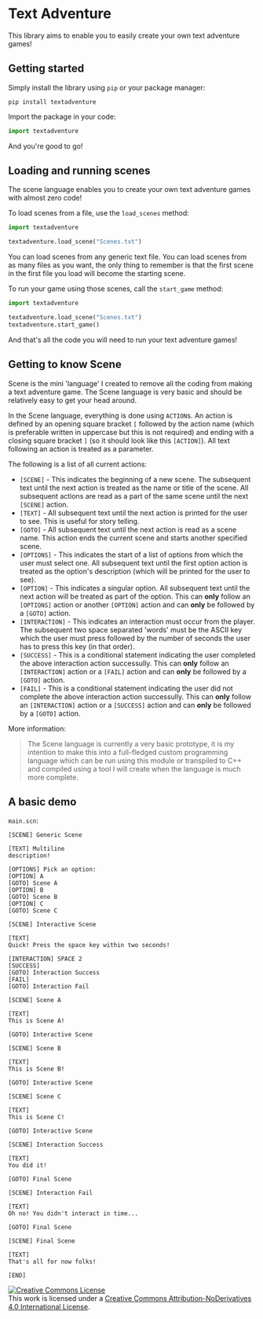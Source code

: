 # Text Adventure

This library aims to enable you to easily create your own text adventure games!

## Getting started
Simply install the library using `pip` or your package manager:
```shell
pip install textadventure
```

Import the package in your code:
```python
import textadventure
```

And you're good to go!

## Loading and running scenes
The scene language enables you to create your own text adventure games with almost zero code!

To load scenes from a file, use the `load_scenes` method:
```python
import textadventure

textadventure.load_scene("Scenes.txt")
```
You can load scenes from any generic text file.
You can load scenes from as many files as you want, the only thing to remember is that the first scene in the first file you load will become the starting scene.

To run your game using those scenes, call the `start_game` method:
```python
import textadventure

textadventure.load_scene("Scenes.txt")
textadventure.start_game()
```

And that's all the code you will need to run your text adventure games!

## Getting to know Scene
Scene is the mini 'language' I created to remove all the coding from making a text adventure game.
The Scene language is very basic and should be relatively easy to get your head around.

In the Scene language, everything is done using `ACTION`s.
An action is defined by an opening square bracket `[` followed by the action name (which is preferable written in uppercase but this is not required) and ending with a closing square bracket `]` (so it should look like this `[ACTION]`).
All text following an action is treated as a parameter.

The following is a list of all current actions:
- `[SCENE]` - This indicates the beginning of a new scene. The subsequent text until the next action is treated as the name or title of the scene. All subsequent actions are read as a part of the same scene until the next `[SCENE]` action.
- `[TEXT]` - All subsequent text until the next action is printed for the user to see. This is useful for story telling.
- `[GOTO]` - All subsequent text until the next action is read as a scene name. This action ends the current scene and starts another specified scene.
- `[OPTIONS]` - This indicates the start of a list of options from which the user must select one. All subsequent text until the first option action is treated as the option's description (which will be printed for the user to see).
- `[OPTION]` - This indicates a singular option. All subsequent text until the next action will be treated as part of the option. This can **only** follow an `[OPTIONS]` action or another `[OPTION]` action and can **only** be followed by a `[GOTO]` action.
- `[INTERACTION]` - This indicates an interaction must occur from the player. The subsequent two space separated 'words' must be the ASCII key which the user must press followed by the number of seconds the user has to press this key (in that order).
- `[SUCCESS]` - This is a conditional statement indicating the user completed the above interaction action successully. This can **only** follow an `[INTERACTION]` action or a `[FAIL]` action and can **only** be followed by a `[GOTO]` action.
- `[FAIL]` - This is a conditional statement indicating the user did not complete the above interaction action successully. This can **only** follow an `[INTERACTION]` action or a `[SUCCESS]` action and can **only** be followed by a `[GOTO]` action.

More information:
> The Scene language is currently a very basic prototype, it is my intention to make this into a full-fledged custom programming language which can be run using this module or transpiled to C++ and compiled using a tool I will create when the language is much more complete.

## A basic demo
`main.scn`:
```
[SCENE] Generic Scene

[TEXT] Multiline
description!

[OPTIONS] Pick an option:
[OPTION] A
[GOTO] Scene A
[OPTION] B
[GOTO] Scene B
[OPTION] C
[GOTO] Scene C

[SCENE] Interactive Scene

[TEXT]
Quick! Press the space key within two seconds!

[INTERACTION] SPACE 2
[SUCCESS]
[GOTO] Interaction Success
[FAIL]
[GOTO] Interaction Fail

[SCENE] Scene A

[TEXT]
This is Scene A!

[GOTO] Interactive Scene

[SCENE] Scene B

[TEXT]
This is Scene B!

[GOTO] Interactive Scene

[SCENE] Scene C

[TEXT]
This is Scene C!

[GOTO] Interactive Scene

[SCENE] Interaction Success

[TEXT]
You did it!

[GOTO] Final Scene

[SCENE] Interaction Fail

[TEXT]
Oh no! You didn't interact in time...

[GOTO] Final Scene

[SCENE] Final Scene

[TEXT]
That's all for now folks!

[END]
```
<a rel="license" href="http://creativecommons.org/licenses/by-nd/4.0/"><img alt="Creative Commons License" style="border-width:0" src="https://i.creativecommons.org/l/by-nd/4.0/88x31.png" /></a><br />This work is licensed under a <a rel="license" href="http://creativecommons.org/licenses/by-nd/4.0/">Creative Commons Attribution-NoDerivatives 4.0 International License</a>.
